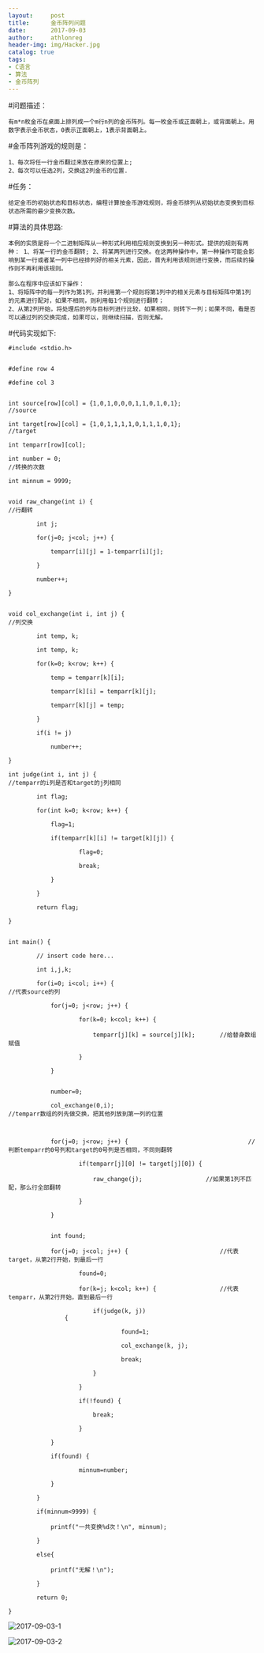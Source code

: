 ```yaml
---
layout:     post
title:      金币阵列问题
date:       2017-09-03
author:     athlonreg
header-img: img/Hacker.jpg
catalog: true
tags:
- C语言
- 算法
- 金币阵列
---
```


#问题描述：

	有m*n枚金币在桌面上排列成一个m行n列的金币阵列。每一枚金币或正面朝上，或背面朝上。用数字表示金币状态，0表示正面朝上，1表示背面朝上。


#金币阵列游戏的规则是：

	1、每次将任一行金币翻过来放在原来的位置上;
	2、每次可以任选2列，交换这2列金币的位置.


#任务：

	给定金币的初始状态和目标状态，编程计算按金币游戏规则，将金币排列从初始状态变换到目标状态所需的最少变换次数。


#算法的具体思路:

    本例的实质是将一个二进制矩阵从一种形式利用相应规则变换到另一种形式。提供的规则有两种： 1、将某一行的金币翻转; 2、将某两列进行交换。在这两种操作中，第一种操作可能会影响到某一行或者某一列中已经排列好的相关元素，因此，首先利用该规则进行变换，而后续的操作则不再利用该规则。
    
    那么在程序中应该如下操作：
    1、将矩阵中的每一列作为第1列，并利用第一个规则将第1列中的相关元素与目标矩阵中第1列的元素进行配对，如果不相同，则利用每1个规则进行翻转；
    2、从第2列开始，将处理后的列与目标列进行比较，如果相同，则转下一列；如果不同，看是否可以通过列的交换完成，如果可以，则继续扫描，否则无解。
    

#代码实现如下:


	#include <stdio.h>


	#define row 4

	#define col 3


	int source[row][col] = {1,0,1,0,0,0,1,1,0,1,0,1};                       //source

	int target[row][col] = {1,0,1,1,1,1,0,1,1,1,0,1};                       //target

	int temparr[row][col];

	int number = 0;                                                         //转换的次数

	int minnum = 9999;


	void raw_change(int i) {                                                //行翻转

    		int j;
    
    		for(j=0; j<col; j++) {
    
        		temparr[i][j] = 1-temparr[i][j];
        
    		}
    
    		number++;
    
	}


	void col_exchange(int i, int j) {                                       //列交换

    		int temp, k;
    
    		int temp, k;
    
    		for(k=0; k<row; k++) {
    
        		temp = temparr[k][i];
        
        		temparr[k][i] = temparr[k][j];
        
       	 		temparr[k][j] = temp;
        
    		}
    
    		if(i != j)
    
        		number++;
        
	}

	int judge(int i, int j) {                                               //temparr的i列是否和target的j列相同

    		int flag;
    
    		for(int k=0; k<row; k++) {
    
        		flag=1;
        
        		if(temparr[k][i] != target[k][j]) {
        
            			flag=0;
            
            			break;
            
        		}
        
    		}
    
    		return flag;
    
	}


	int main() {

    		// insert code here...
    
    		int i,j,k;
    
    		for(i=0; i<col; i++) {                                        	//代表source的列
    
        		for(j=0; j<row; j++) {
        
            			for(k=0; k<col; k++) {
            
                			temparr[j][k] = source[j][k];  		//给替身数组赋值
                
            			}
            
        		}
        
        
        		number=0;
        
        		col_exchange(0,i);                                  	//temparr数组的列先做交换，把其他列放到第一列的位置
        
        
        
        		for(j=0; j<row; j++) {                                	//判断temparr的0号列和target的0号列是否相同，不同则翻转
        
            			if(temparr[j][0] != target[j][0]) {
            
                			raw_change(j);            		//如果第1列不匹配，那么行全部翻转
                
            			}
            
        		}
        
        
        		int found;
        
        		for(j=0; j<col; j++) {                    		//代表target，从第2行开始，到最后一行
        
            			found=0;
            
            			for(k=j; k<col; k++) {             		//代表temparr，从第2行开始，直到最后一行
            
                			if(judge(k, j)) 
					{
                
                    				found=1;
                    
                    				col_exchange(k, j);
                    
                    				break;
                    
                			}
                
            			}
            
            			if(!found) {
            
                			break;
                
            			}
            
        		}
			
        		if(found) {
        
            			minnum=number;
            
        		}
        
    		}
    
    		if(minnum<9999) {
    
        		printf("一共变换%d次！\n", minnum);
        
    		}
    
    		else{
    
        		printf("无解！\n");
        
    		}
    
    		return 0;
    
	}

![2017-09-03-1](http://ovefvi4g3.bkt.clouddn.com/2017-09-03-1-1.png)

![2017-09-03-2](http://ovefvi4g3.bkt.clouddn.com/2017-09-03-2-1.png)
